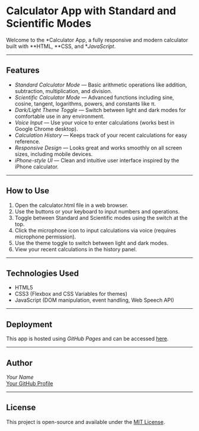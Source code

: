 # Calculator App with Standard and Scientific Modes

Welcome to the *Calculator App, a fully responsive and modern calculator built with **HTML, **CSS, and **JavaScript*.

---

## Features

- *Standard Calculator Mode* — Basic arithmetic operations like addition, subtraction, multiplication, and division.
- *Scientific Calculator Mode* — Advanced functions including sine, cosine, tangent, logarithms, powers, and constants like π.
- *Dark/Light Theme Toggle* — Switch between light and dark modes for comfortable use in any environment.
- *Voice Input* — Use your voice to enter calculations (works best in Google Chrome desktop).
- *Calculation History* — Keeps track of your recent calculations for easy reference.
- *Responsive Design* — Looks great and works smoothly on all screen sizes, including mobile devices.
- *iPhone-style UI* — Clean and intuitive user interface inspired by the iPhone calculator.

---

## How to Use

1. Open the calculator.html file in a web browser.
2. Use the buttons or your keyboard to input numbers and operations.
3. Toggle between Standard and Scientific modes using the switch at the top.
4. Click the microphone icon to input calculations via voice (requires microphone permission).
5. Use the theme toggle to switch between light and dark modes.
6. View your recent calculations in the history panel.

---

## Technologies Used

- HTML5
- CSS3 (Flexbox and CSS Variables for themes)
- JavaScript (DOM manipulation, event handling, Web Speech API)

---

## Deployment

This app is hosted using *GitHub Pages* and can be accessed [here](https://github.com/NTOKOZO2304).

---

## Author
*Your Name*  
[Your GitHub Profile](https://github.com/NTOKOZO2304)

---

## License

This project is open-source and available under the [MIT License](LICENSE).